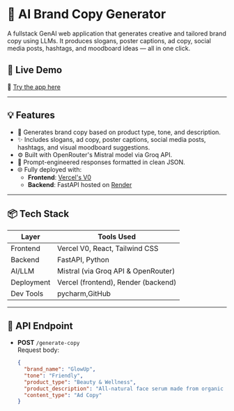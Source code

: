 # 🧠 AI Brand Copy Generator

A fullstack GenAI web application that generates creative and tailored brand copy using LLMs. It produces slogans, poster captions, ad copy, social media posts, hashtags, and moodboard ideas — all in one click.

## 🚀 Live Demo

🔗 [Try the app here](https://shore-brand-copy.vercel.app)

---

## 💡 Features

- 🎨 Generates brand copy based on product type, tone, and description.
- ✨ Includes slogans, ad copy, poster captions, social media posts, hashtags, and visual moodboard suggestions.
- ⚙️ Built with OpenRouter's Mistral model via Groq API.
- 🧠 Prompt-engineered responses formatted in clean JSON.
- 🌐 Fully deployed with:
  - **Frontend**: [Vercel's V0](https://v0.dev/)
  - **Backend**: FastAPI hosted on [Render](https://render.com)

---

## 📦 Tech Stack

| Layer        | Tools Used                                  |
|--------------|---------------------------------------------|
| Frontend     | Vercel V0, React, Tailwind CSS              |
| Backend      | FastAPI, Python                             |
| AI/LLM       | Mistral (via Groq API & OpenRouter)         |
| Deployment   | Vercel (frontend), Render (backend)         |
| Dev Tools    |  pycharm,GitHub                             |

---

## 📄 API Endpoint

- **POST** `/generate-copy`  
  Request body:
  ```json
  {
    "brand_name": "GlowUp",
    "tone": "Friendly",
    "product_type": "Beauty & Wellness",
    "product_description": "All-natural face serum made from organic botanicals",
    "content_type": "Ad Copy"
  }
